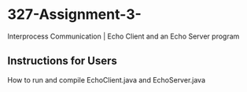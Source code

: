 # 327-Assignment-3-
 Interprocess Communication | Echo Client and an Echo Server program
 
## Instructions for Users
 How to run and compile EchoClient.java and EchoServer.java
